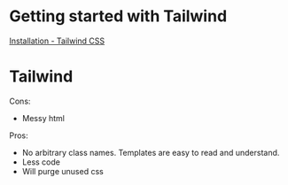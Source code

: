 

# Getting started with Tailwind
[Installation - Tailwind CSS](https://tailwindcss.com/docs/installation)

# Tailwind
Cons: 
* Messy html

Pros: 
* No arbitrary class names. Templates are easy to read and understand.
* Less code
* Will purge unused css
